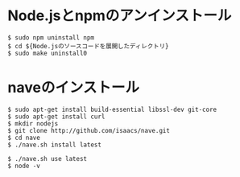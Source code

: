 # Node.jsとnpmのアンインストール

```
$ sudo npm uninstall npm
$ cd ${Node.jsのソースコードを展開したディレクトリ}
$ sudo make uninstall0
```

# naveのインストール
```
$ sudo apt-get install build-essential libssl-dev git-core
$ sudo apt-get install curl
$ mkdir nodejs
$ git clone http://github.com/isaacs/nave.git
$ cd nave
$ ./nave.sh install latest
```

```
$ ./nave.sh use latest
$ node -v
```

